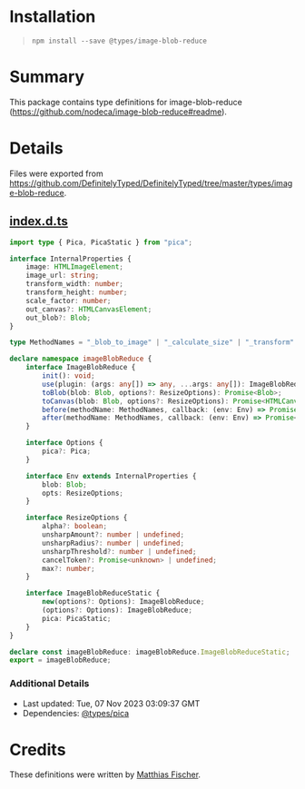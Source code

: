 # Installation
> `npm install --save @types/image-blob-reduce`

# Summary
This package contains type definitions for image-blob-reduce (https://github.com/nodeca/image-blob-reduce#readme).

# Details
Files were exported from https://github.com/DefinitelyTyped/DefinitelyTyped/tree/master/types/image-blob-reduce.
## [index.d.ts](https://github.com/DefinitelyTyped/DefinitelyTyped/tree/master/types/image-blob-reduce/index.d.ts)
````ts
import type { Pica, PicaStatic } from "pica";

interface InternalProperties {
    image: HTMLImageElement;
    image_url: string;
    transform_width: number;
    transform_height: number;
    scale_factor: number;
    out_canvas?: HTMLCanvasElement;
    out_blob?: Blob;
}

type MethodNames = "_blob_to_image" | "_calculate_size" | "_transform" | "_create_blob" | "_cleanup";

declare namespace imageBlobReduce {
    interface ImageBlobReduce {
        init(): void;
        use(plugin: (args: any[]) => any, ...args: any[]): ImageBlobReduce;
        toBlob(blob: Blob, options?: ResizeOptions): Promise<Blob>;
        toCanvas(blob: Blob, options?: ResizeOptions): Promise<HTMLCanvasElement>;
        before(methodName: MethodNames, callback: (env: Env) => Promise<Env>): void;
        after(methodName: MethodNames, callback: (env: Env) => Promise<Env>): void;
    }

    interface Options {
        pica?: Pica;
    }

    interface Env extends InternalProperties {
        blob: Blob;
        opts: ResizeOptions;
    }

    interface ResizeOptions {
        alpha?: boolean;
        unsharpAmount?: number | undefined;
        unsharpRadius?: number | undefined;
        unsharpThreshold?: number | undefined;
        cancelToken?: Promise<unknown> | undefined;
        max?: number;
    }

    interface ImageBlobReduceStatic {
        new(options?: Options): ImageBlobReduce;
        (options?: Options): ImageBlobReduce;
        pica: PicaStatic;
    }
}

declare const imageBlobReduce: imageBlobReduce.ImageBlobReduceStatic;
export = imageBlobReduce;

````

### Additional Details
 * Last updated: Tue, 07 Nov 2023 03:09:37 GMT
 * Dependencies: [@types/pica](https://npmjs.com/package/@types/pica)

# Credits
These definitions were written by [Matthias Fischer](https://github.com/dotnetautor).
